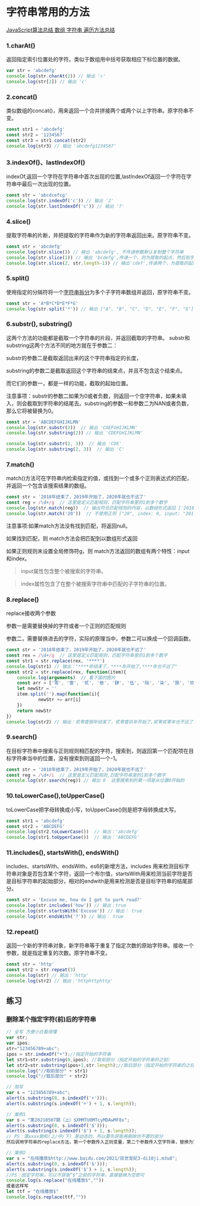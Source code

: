 # 字符串常用的方法

<a href="https://blog.csdn.net/wnk1997/article/details/128813561" target="_blank">JavaScript算法总结 数组 字符串 遍历方法总结</a> 

### 1.charAt()

返回指定索引位置处的字符。类似于数组用中括号获取相应下标位置的数据。

```javascript
var str = 'abcdefg'
console.log(str.charAt(2)) // 输出 'c' 
console.log(str[2]) // 输出 'c'
```

### 2.concat()

类似数组的concat()，用来返回一个合并拼接两个或两个以上字符串。原字符串不变。

```javascript
const str1 = 'abcdefg'
const str2 = '1234567'
const str3 = str1.concat(str2)
console.log(str3) // 输出 'abcdefg1234567'
```

### 3.indexOf()、lastIndexOf()

indexOf,返回一个字符在字符串中首次出现的位置,lastIndexOf返回一个字符在字符串中最后一次出现的位置。

```javascript
const str = 'abcdcefcg'
console.log(str.indexOf('c')) // 输出 '2'
console.log(str.lastIndexOf('c')) // 输出 '7'
```

### 4.slice()

提取字符串的片断，并把提取的字符串作为新的字符串返回出来。原字符串不变。

```javascript
const str = 'abcdefg'
console.log(str.slice()) // 输出 'abcdefg', 不传递参数默认复制整个字符串
console.log(str.slice(1)) // 输出 'bcdefg',传递一个，则为提取的起点，然后到字符串结尾
console.log(str.slice(2, str.length-1)) // 输出'cdef',传递两个，为提取的起始点和结束点
```

### 5.split()

使用指定的分隔符将一个[字符串拆分](https://so.csdn.net/so/search?q=字符串拆分&spm=1001.2101.3001.7020)为多个子字符串数组并返回，原字符串不变。

```javascript
const str = 'A*B*C*D*E*F*G'
console.log(str.split('*')) // 输出 ["A", "B", "C", "D", "E", "F", "G"]
```

### 6.substr(), substring()

这两个方法的功能都是截取一个字符串的片段，并返回截取的字符串。
substr和substring这两个方法不同的地方就在于参数二：

substr的参数二是截取返回出来的这个字符串指定的长度，

substring的参数二是截取返回这个字符串的结束点，并且不包含这个结束点。

而它们的参数一，都是一样的功能，截取的起始位置。

注意事项：substr的参数二如果为0或者负数，则返回一个空字符串，如果未填入，则会截取到字符串的结尾去。substring的参数一和参数二为NAN或者负数，那么它将被替换为0。

```javascript
const str = 'ABCDEFGHIJKLMN'
console.log(str.substr(2))  // 输出 'CDEFGHIJKLMN'
console.log(str.substring(2)) // 输出 'CDEFGHIJKLMN'

console.log(str.substr(2, 3))  // 输出 'CDE'
console.log(str.substring(2, 3))  // 输出 'C'
```

### 7.match()

match()方法可在字符串内检索指定的值，或找到一个或多个正则表达式的匹配，并返回一个包含该搜索结果的数组。

```javascript
const str = '2018年结束了，2019年开始了，2020年就也不远了'
const reg = /\d+/g  // 这里是定义匹配规则，匹配字符串里的1到多个数字
console.log(str.match(reg))  // 输出符合匹配规则的内容，以数组形式返回 ['2018', '2019', '2020']
console.log(str.match('20'))  // 不使用正则 ["20", index: 0, input: "2018年结束了，2019年开始了"]
```

注意事项:如果match方法没有找到匹配，将返回null。

如果找到匹配，则 match方法会把匹配到以数组形式返回

如果正则规则未设置全局修饰符g，则 match方法返回的数组有两个特性：input和index。

> input属性包含整个被搜索的字符串。

> index属性包含了在整个被搜索字符串中匹配的子字符串的位置。

### 8.replace()

replace接收两个参数

参数一是需要替换掉的字符或者一个正则的匹配规则

参数二，需要替换进去的字符，实际的原理当中，参数二可以换成一个回调函数。

```javascript
const str = '2018年结束了，2019年开始了，2020年就也不远了'
const rex = /\d+/g  // 这里是定义匹配规则，匹配字符串里的1到多个数字
const str1 = str.replace(rex, '****') 
console.log(str1) // 输出："****年结束了，****年开始了,****年也不远了"
const str2 = str.replace(rex, function(item){
    console.log(arguments)  // 看下面的图片
    const arr = ['零', '壹', '贰', '叁', '肆', '伍', '陆', '柒', '捌', '玖']
    let newStr = ''
    item.split('').map(function(i){
            newStr += arr[i]
    })					
    return newStr       
})
console.log(str2) // 输出：贰零壹捌年结束了，贰零壹玖年开始了,贰零贰零年也不远了
```

### 9.search()

在目标字符串中搜索与正则规则相匹配的字符，搜索到，则返回第一个匹配项在目标字符串当中的位置，没有搜索到则返回一个-1。

```javascript
const str = '2018年结束了，2019年开始了，2020年就也不远了'
const reg = /\d+/i  // 这里是定义匹配规则,匹配字符串里的1到多个数字
console.log(str.search(reg)) // 输出 0  这里搜索到的第一项是从位置0开始的
```

### 10.toLowerCase(),toUpperCase()

toLowerCase把字母转换成小写，toUpperCase()则是把字母转换成大写。

```javascript
const str1 = 'abcdefg'
const str2 = 'ABCDEFG'
console.log(str2.toLowerCase())  // 输出：'abcdefg'
console.log(str1.toUpperCase())  // 输出：'ABCDEFG'
```

### 11.includes(), startsWith(), endsWith()

includes、startsWith、endsWith，es6的新增方法，includes 用来检测目标字符串对象是否包含某个字符，返回一个布尔值，startsWith用来检测当前字符是否是目标字符串的起始部分，相对的endwith是用来检测是否是目标字符串的结尾部分。

```javascript
const str = 'Excuse me, how do I get to park road?'
console.log(str.includes('how')) // 输出：true
console.log(str.startsWith('Excuse')) // 输出： true
console.log(str.endsWith('?')) // 输出： true
```

### 12.repeat()

返回一个新的字符串对象，新字符串等于重复了指定次数的原始字符串。接收一个参数，就是指定重复的次数。原字符串不变。

```javascript
const str = 'http'
const str2 = str.repeat(3)
console.log(str) // 输出：'http'
console.log(str2) // 输出：'httphttphttp'
```



## 练习

### 删除某个指定字符(前)后的字符串

```js
// 全写 方便小白看得懂
var str; 
var ipos;
str="123456789+abc";
ipos = str.indexOf("+");//指定开始的字符串
let str1=str.substring(0,ipos); //取前部分（指定开始的字符串的之前）
let str2=str.substring(ipos+1,str.length);//取后部分（指定开始的字符串的之后）
console.log("//取前部分" + str1)
console.log("//取后部分" + str2)

// 简写
var s = "123456789+abc";
alert(s.substring(0, s.indexOf('+')));
alert(s.substring(s.indexOf('+') + 1, s.length));

// 案例1 
var s = "第20210507期（上）$XMMTU0MTcyMDAwMF8x";
alert(s.substring(0, s.indexOf('$')));
alert(s.substring(s.indexOf('$') + 1, s.length));
// PS：第xxxx期和(上/中/下) 是动态的，所以要先获取再删除你不要的部分
然后调用字符串的replace方法，第一个参数传入正则变量，第二个参数传入空字符串，替换为空字符串就相当于删除了。

// 案例2
var s = "在线播放$http://www.baidu.com/2021/双世宠妃3-di10ji.m3u8";
alert(s.substring(0, s.indexOf('$')));
alert(s.substring(s.indexOf('$') + 1, s.length));
//PS：固定字符串，可以不获取“$”之前的字符串，直接替换为空即可
console.log(s.replace("在线播放$",""))
或者这样写
let ttf = "在线播放$"
console.log(s.replace(ttf,""))
```

